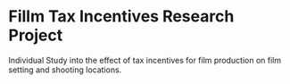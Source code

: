 # Fillm Tax Incentives Research Project
 Individual Study into the effect of tax incentives for film production on film setting and shooting locations.
